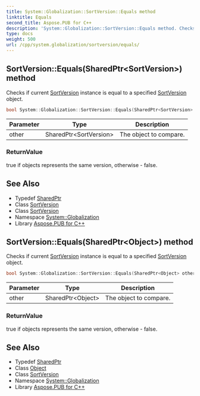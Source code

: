 ```yaml
---
title: System::Globalization::SortVersion::Equals method
linktitle: Equals
second_title: Aspose.PUB for C++
description: 'System::Globalization::SortVersion::Equals method. Checks if current SortVersion instance is equal to a specified SortVersion object in C++.'
type: docs
weight: 500
url: /cpp/system.globalization/sortversion/equals/
---
```

## SortVersion::Equals(SharedPtr\<SortVersion\>) method


Checks if current [SortVersion](../) instance is equal to a specified [SortVersion](../) object.

```cpp
bool System::Globalization::SortVersion::Equals(SharedPtr<SortVersion> other) override
```


| Parameter | Type | Description |
| --- | --- | --- |
| other | SharedPtr\<SortVersion\> | The object to compare. |

### ReturnValue

true if objects represents the same version, otherwise - false.

## See Also

* Typedef [SharedPtr](../../../system/sharedptr/)
* Class [SortVersion](../)
* Class [SortVersion](../)
* Namespace [System::Globalization](../../)
* Library [Aspose.PUB for C++](../../../)
## SortVersion::Equals(SharedPtr\<Object\>) method


Checks if current [SortVersion](../) instance is equal to a specified [SortVersion](../) object.

```cpp
bool System::Globalization::SortVersion::Equals(SharedPtr<Object> other) override
```


| Parameter | Type | Description |
| --- | --- | --- |
| other | SharedPtr\<Object\> | The object to compare. |

### ReturnValue

true if objects represents the same version, otherwise - false.

## See Also

* Typedef [SharedPtr](../../../system/sharedptr/)
* Class [Object](../../../system/object/)
* Class [SortVersion](../)
* Namespace [System::Globalization](../../)
* Library [Aspose.PUB for C++](../../../)
